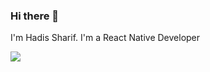 ### Hi there 👋

I'm Hadis Sharif. I'm a React Native Developer

<p><img aligin="center" src="https://github-readme-stats.vercel.app/api?username=HadisSharif)](https://github.com/anuraghazra/github-readme-stats" /> </p>

